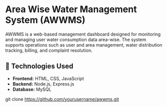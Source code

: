 # Area Wise Water Management System (AWWMS)

AWWMS is a web-based management dashboard designed for monitoring and managing user water consumption data area-wise. The system supports operations such as user and area management, water distribution tracking, billing, and complaint resolution.

## 🧰 Technologies Used

- **Frontend:** HTML, CSS, JavaScript
- **Backend:** Node.js, Express.js
- **Database:** MySQL

git clone https://github.com/yourusername/awwms.git

